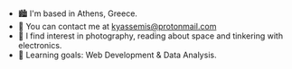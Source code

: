 * 🏙️  I'm based in Athens, Greece.
* 📲  You can contact me at [kyassemis@protonmail.com](mailto:kyassemis@protonmail.com)
* 🌌  I find interest in photography, reading about space and tinkering with electronics.
* 🌱  Learning goals: Web Development & Data Analysis.

    

